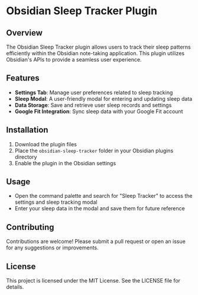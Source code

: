# Obsidian Sleep Tracker Plugin

## Overview
The Obsidian Sleep Tracker plugin allows users to track their sleep patterns efficiently within the Obsidian note-taking application. This plugin utilizes Obsidian's APIs to provide a seamless user experience.

## Features
- **Settings Tab**: Manage user preferences related to sleep tracking
- **Sleep Modal**: A user-friendly modal for entering and updating sleep data
- **Data Storage**: Save and retrieve user sleep records and settings
- **Google Fit Integration**: Sync sleep data with your Google Fit account

## Installation
1. Download the plugin files
2. Place the `obsidian-sleep-tracker` folder in your Obsidian plugins directory
3. Enable the plugin in the Obsidian settings

## Usage
- Open the command palette and search for "Sleep Tracker" to access the settings and sleep tracking modal
- Enter your sleep data in the modal and save them for future reference

## Contributing
Contributions are welcome! Please submit a pull request or open an issue for any suggestions or improvements.

## License
This project is licensed under the MIT License. See the LICENSE file for details.